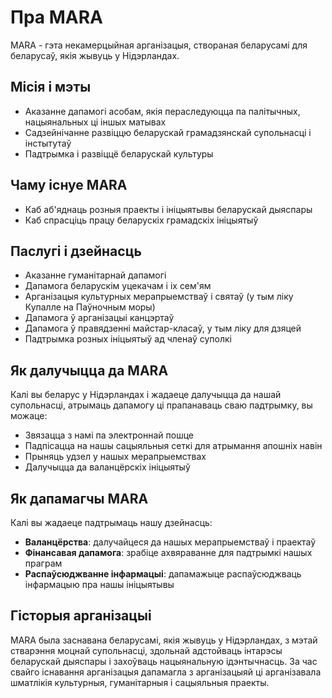 # Пра MARA

MARA - гэта некамерцыйная арганізацыя, створаная беларусамі для беларусаў, якія жывуць у Нідэрландах.

## Місія і мэты

- Аказанне дапамогі асобам, якія пераследуюцца па палітычных, нацыянальных ці іншых матывах
- Садзейнічанне развіццю беларускай грамадзянскай супольнасці і інстытутаў
- Падтрымка і развіццё беларускай культуры

## Чаму існуе MARA

- Каб аб'яднаць розныя праекты і ініцыятывы беларускай дыяспары
- Каб спрасціць працу беларускіх грамадскіх ініцыятыў

## Паслугі і дзейнасць

- Аказанне гуманітарнай дапамогі
- Дапамога беларускім уцекачам і іх сем'ям
- Арганізацыя культурных мерапрыемстваў і святаў (у тым ліку Купалле на Паўночным моры)
- Дапамога ў арганізацыі канцэртаў
- Дапамога ў правядзенні майстар-класаў, у тым ліку для дзяцей
- Падтрымка розных ініцыятыў ад членаў суполкі

## Як далучыцца да MARA

Калі вы беларус у Нідэрландах і жадаеце далучыцца да нашай супольнасці, атрымаць дапамогу ці прапанаваць сваю падтрымку, вы можаце:

- Звязацца з намі па электроннай пошце
- Падпісацца на нашы сацыяльныя сеткі для атрымання апошніх навін
- Прыняць удзел у нашых мерапрыемствах
- Далучыцца да валанцёрскіх ініцыятыў

## Як дапамагчы MARA

Калі вы жадаеце падтрымаць нашу дзейнасць:

- **Валанцёрства**: далучайцеся да нашых мерапрыемстваў і праектаў
- **Фінансавая дапамога**: зрабіце ахвяраванне для падтрымкі нашых праграм
- **Распаўсюджванне інфармацыі**: дапамажыце распаўсюджваць інфармацыю пра нашы ініцыятывы

## Гісторыя арганізацыі

MARA была заснавана беларусамі, якія жывуць у Нідэрландах, з мэтай стварэння моцнай супольнасці, здольнай адстойваць інтарэсы беларускай дыяспары і захоўваць нацыянальную ідэнтычнасць. За час свайго існавання арганізацыя дапамагла з арганізацыяй ці арганізавала шматлікія культурныя, гуманітарныя і сацыяльныя праекты.
